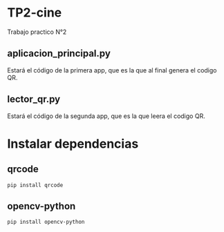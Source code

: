# TP2-cine
Trabajo practico N°2 

## aplicacion_principal.py
Estará el código de la primera app, que es la que al final genera el codigo QR.

## lector_qr.py
Estará el código de la segunda app, que es la que leera el codigo QR.

# Instalar dependencias
## qrcode
``pip install qrcode``

## opencv-python
``pip install opencv-python``
